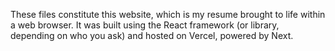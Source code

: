 These files constitute this website, which is my resume brought to life within a web browser. It was built using the React framework (or library, depending on who you ask) and hosted on Vercel, powered by Next.
